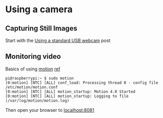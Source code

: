 # Using a camera

## Capturing Still Images

Start with the [Using a standard USB webcam](https://www.raspberrypi.org/documentation/usage/webcams/) post

## Monitoring video

Basics of using [motion](https://motion-project.github.io/) [ref](https://www.linux.com/learn/how-operate-linux-spycams-motion)

```
pi@raspberrypi:~ $ sudo motion
[0:motion] [NTC] [ALL] conf_load: Processing thread 0 - config file /etc/motion/motion.conf
[0:motion] [NTC] [ALL] motion_startup: Motion 4.0 Started
[0:motion] [NTC] [ALL] motion_startup: Logging to file (/var/log/motion/motion.log)
```

Then open your browser to [localhost:8081](http://localhost:8081/)
